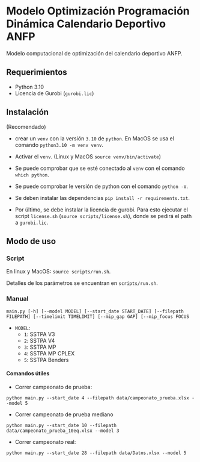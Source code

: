# Modelo Optimización Programación Dinámica Calendario Deportivo ANFP

Modelo computacional de optimización del calendario deportivo ANFP.

## Requerimientos

- Python 3.10
- Licencia de Gurobi (`gurobi.lic`)

## Instalación

(Recomendado)

- crear un `venv` con la versión `3.10` de `python`. En MacOS se usa el comando `python3.10 -m venv venv`.
- Activar el `venv`. (Linux y MacOS `source venv/bin/activate`)
- Se puede comprobar que se esté conectado al `venv` con el comando `which python`.
- Se puede comprobar le versión de python con el comando `python -V`.

- Se deben instalar las dependencias `pip install -r requirements.txt`.
- Por último, se debe instalar la licencia de gurobi. Para esto ejecutar el script `license.sh` (`source scripts/license.sh`), donde se pedirá el path a `gurobi.lic`.

## Modo de uso

### Script

En linux y MacOS: `source scripts/run.sh`.

Detalles de los parámetros se encuentran en `scripts/run.sh`.

### Manual

`main.py [-h] [--model MODEL] [--start_date START_DATE] [--filepath FILEPATH] [--timelimit TIMELIMIT] [--mip_gap GAP] [--mip_focus FOCUS`

- `MODEL`:
  - `1`: SSTPA V3
  - `2`: SSTPA V4
  - `3`: SSTPA MP
  - `4`: SSTPA MP CPLEX
  - `5`: SSTPA Benders

#### Comandos útiles

- Correr campeonato de prueba:

`python main.py --start_date 4 --filepath data/campeonato_prueba.xlsx --model 5`

- Correr campeonato de prueba mediano

`python main.py --start_date 10 --filepath data/campeonato_prueba_10eq.xlsx --model 3`

- Correr campeonato real:

`python main.py --start_date 28 --filepath data/Datos.xlsx --model 5`
